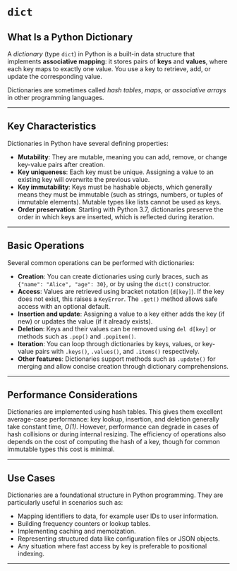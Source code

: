 # `dict`

## What Is a Python Dictionary

A *dictionary* (type `dict`) in Python is a built-in data structure that implements **associative mapping**: it stores pairs of **keys** and **values**, where each key maps to exactly one value. You use a key to retrieve, add, or update the corresponding value.

Dictionaries are sometimes called *hash tables*, *maps*, or *associative arrays* in other programming languages.

---

## Key Characteristics

Dictionaries in Python have several defining properties:

* **Mutability**: They are mutable, meaning you can add, remove, or change key-value pairs after creation.
* **Key uniqueness**: Each key must be unique. Assigning a value to an existing key will overwrite the previous value.
* **Key immutability**: Keys must be hashable objects, which generally means they must be immutable (such as strings, numbers, or tuples of immutable elements). Mutable types like lists cannot be used as keys.
* **Order preservation**: Starting with Python 3.7, dictionaries preserve the order in which keys are inserted, which is reflected during iteration.

---

## Basic Operations

Several common operations can be performed with dictionaries:

* **Creation**: You can create dictionaries using curly braces, such as `{"name": "Alice", "age": 30}`, or by using the `dict()` constructor.
* **Access**: Values are retrieved using bracket notation (`d[key]`). If the key does not exist, this raises a `KeyError`. The `.get()` method allows safe access with an optional default.
* **Insertion and update**: Assigning a value to a key either adds the key (if new) or updates the value (if it already exists).
* **Deletion**: Keys and their values can be removed using `del d[key]` or methods such as `.pop()` and `.popitem()`.
* **Iteration**: You can loop through dictionaries by keys, values, or key-value pairs with `.keys()`, `.values()`, and `.items()` respectively.
* **Other features**: Dictionaries support methods such as `.update()` for merging and allow concise creation through dictionary comprehensions.

---

## Performance Considerations

Dictionaries are implemented using hash tables. This gives them excellent average-case performance: key lookup, insertion, and deletion generally take constant time, *O(1)*. However, performance can degrade in cases of hash collisions or during internal resizing. The efficiency of operations also depends on the cost of computing the hash of a key, though for common immutable types this cost is minimal.

---

## Use Cases

Dictionaries are a foundational structure in Python programming. They are particularly useful in scenarios such as:

* Mapping identifiers to data, for example user IDs to user information.
* Building frequency counters or lookup tables.
* Implementing caching and memoization.
* Representing structured data like configuration files or JSON objects.
* Any situation where fast access by key is preferable to positional indexing.

---
